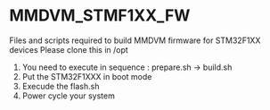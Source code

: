 # MMDVM_STMF1XX_FW
Files and scripts required to build MMDVM firmware for STM32F1XX devices
Please clone this in /opt

1. You need to execute in sequence : prepare.sh -> build.sh
2. Put the STM32F1XXX in boot mode
3. Execude the flash.sh
4. Power cycle your system
